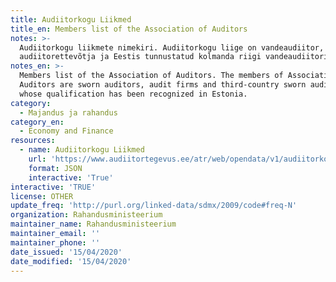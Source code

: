 ```yaml
---
title: Audiitorkogu Liikmed
title_en: Members list of the Association of Auditors
notes: >-
  Audiitorkogu liikmete nimekiri. Audiitorkogu liige on vandeaudiitor,
  audiitorettevõtja ja Eestis tunnustatud kolmanda riigi vandeaudiitorid.
notes_en: >-
  Members list of the Association of Auditors. The members of Association of
  Auditors are sworn auditors, audit firms and third-country sworn auditors
  whose qualification has been recognized in Estonia.
category:
  - Majandus ja rahandus
category_en:
  - Economy and Finance
resources:
  - name: Audiitorkogu Liikmed
    url: 'https://www.audiitortegevus.ee/atr/web/opendata/v1/audiitorkogu_liikmed'
    format: JSON
    interactive: 'True'
interactive: 'TRUE'
license: OTHER
update_freq: 'http://purl.org/linked-data/sdmx/2009/code#freq-N'
organization: Rahandusministeerium
maintainer_name: Rahandusministeerium
maintainer_email: ''
maintainer_phone: ''
date_issued: '15/04/2020'
date_modified: '15/04/2020'
---
```



